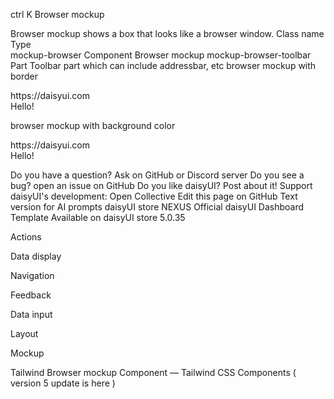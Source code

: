 

ctrl
K
Browser mockup

Browser mockup shows a box that looks like a browser window.
Class name
	Type	
mockup-browser	Component
	Browser mockup
mockup-browser-toolbar	
Part
	Toolbar part which can include addressbar, etc
browser mockup with border

<div className="mockup-browser border-base-300 border w-full">
  <div className="mockup-browser-toolbar">
    <div className="input">https://daisyui.com</div>
  </div>
  <div className="grid place-content-center border-t border-base-300 h-80">Hello!</div>
</div>

browser mockup with background color

<div className="mockup-browser border border-base-300 w-full">
  <div className="mockup-browser-toolbar">
    <div className="input">https://daisyui.com</div>
  </div>
  <div className="grid place-content-center h-80">Hello!</div>
</div>

Do you have a question? Ask on GitHub or Discord server
Do you see a bug? open an issue on GitHub
Do you like daisyUI? Post about it!
Support daisyUI's development: Open Collective
Edit this page on GitHub
Text version for AI prompts
daisyUI store
NEXUS
Official daisyUI Dashboard Template
Available on daisyUI store
5.0.35

Actions

Data display

Navigation

Feedback

Data input

Layout

Mockup

Tailwind Browser mockup Component — Tailwind CSS Components ( version 5 update is here )
